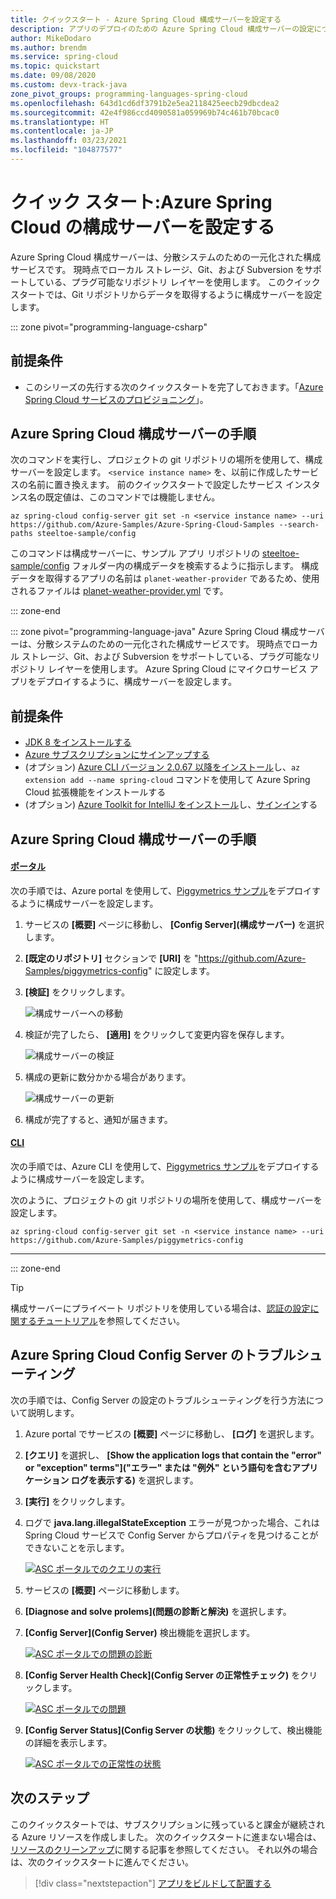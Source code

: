 ```yaml
---
title: クイックスタート - Azure Spring Cloud 構成サーバーを設定する
description: アプリのデプロイのための Azure Spring Cloud 構成サーバーの設定について説明します。
author: MikeDodaro
ms.author: brendm
ms.service: spring-cloud
ms.topic: quickstart
ms.date: 09/08/2020
ms.custom: devx-track-java
zone_pivot_groups: programming-languages-spring-cloud
ms.openlocfilehash: 643d1cd6df3791b2e5ea2118425eecb29dbcdea2
ms.sourcegitcommit: 42e4f986ccd4090581a059969b74c461b70bcac0
ms.translationtype: HT
ms.contentlocale: ja-JP
ms.lasthandoff: 03/23/2021
ms.locfileid: "104877577"
---
```

# <a name="quickstart-set-up-azure-spring-cloud-configuration-server"></a>クイック スタート:Azure Spring Cloud の構成サーバーを設定する

Azure Spring Cloud 構成サーバーは、分散システムのための一元化された構成サービスです。 現時点でローカル ストレージ、Git、および Subversion をサポートしている、プラグ可能なリポジトリ レイヤーを使用します。 このクイックスタートでは、Git リポジトリからデータを取得するように構成サーバーを設定します。

::: zone pivot="programming-language-csharp"

## <a name="prerequisites"></a>前提条件

* このシリーズの先行する次のクイックスタートを完了しておきます。「[Azure Spring Cloud サービスのプロビジョニング](spring-cloud-quickstart-provision-service-instance.md)」。

## <a name="azure-spring-cloud-config-server-procedures"></a>Azure Spring Cloud 構成サーバーの手順

次のコマンドを実行し、プロジェクトの git リポジトリの場所を使用して、構成サーバーを設定します。 `<service instance name>` を、以前に作成したサービスの名前に置き換えます。 前のクイックスタートで設定したサービス インスタンス名の既定値は、このコマンドでは機能しません。

```azurecli
az spring-cloud config-server git set -n <service instance name> --uri https://github.com/Azure-Samples/Azure-Spring-Cloud-Samples --search-paths steeltoe-sample/config
```

このコマンドは構成サーバーに、サンプル アプリ リポジトリの [steeltoe-sample/config](https://github.com/Azure-Samples/Azure-Spring-Cloud-Samples/tree/master/steeltoe-sample/config) フォルダー内の構成データを検索するように指示します。 構成データを取得するアプリの名前は `planet-weather-provider` であるため、使用されるファイルは [planet-weather-provider.yml](https://github.com/Azure-Samples/Azure-Spring-Cloud-Samples/blob/master/steeltoe-sample/config/planet-weather-provider.yml) です。

::: zone-end

::: zone pivot="programming-language-java"
Azure Spring Cloud 構成サーバーは、分散システムのための一元化された構成サービスです。 現時点でローカル ストレージ、Git、および Subversion をサポートしている、プラグ可能なリポジトリ レイヤーを使用します。  Azure Spring Cloud にマイクロサービス アプリをデプロイするように、構成サーバーを設定します。

## <a name="prerequisites"></a>前提条件

* [JDK 8 をインストールする](/java/azure/jdk/)
* [Azure サブスクリプションにサインアップする](https://azure.microsoft.com/free/)
* (オプション) [Azure CLI バージョン 2.0.67 以降をインストール](/cli/azure/install-azure-cli)し、`az extension add --name spring-cloud` コマンドを使用して Azure Spring Cloud 拡張機能をインストールする
* (オプション) [Azure Toolkit for IntelliJ をインストール](https://plugins.jetbrains.com/plugin/8053-azure-toolkit-for-intellij/)し、[サインイン](/azure/developer/java/toolkit-for-intellij/create-hello-world-web-app#installation-and-sign-in)する

## <a name="azure-spring-cloud-config-server-procedures"></a>Azure Spring Cloud 構成サーバーの手順

#### <a name="portal"></a>[ポータル](#tab/Azure-portal)

次の手順では、Azure portal を使用して、[Piggymetrics サンプル](spring-cloud-quickstart-sample-app-introduction.md)をデプロイするように構成サーバーを設定します。

1. サービスの **[概要]** ページに移動し、 **[Config Server]\(構成サーバー\)** を選択します。

2. **[既定のリポジトリ]** セクションで **[URI]** を "https://github.com/Azure-Samples/piggymetrics-config" に設定します。

3. **[検証]** をクリックします。

    ![構成サーバーへの移動](media/spring-cloud-quickstart-launch-app-portal/portal-config.png)

4. 検証が完了したら、 **[適用]** をクリックして変更内容を保存します。

    ![構成サーバーの検証](media/spring-cloud-quickstart-launch-app-portal/validate-complete.png)

5. 構成の更新に数分かかる場合があります。
 
    ![構成サーバーの更新](media/spring-cloud-quickstart-launch-app-portal/updating-config.png) 

6. 構成が完了すると、通知が届きます。

#### <a name="cli"></a>[CLI](#tab/Azure-CLI)

次の手順では、Azure CLI を使用して、[Piggymetrics サンプル](spring-cloud-quickstart-sample-app-introduction.md)をデプロイするように構成サーバーを設定します。

次のように、プロジェクトの git リポジトリの場所を使用して、構成サーバーを設定します。

```azurecli
az spring-cloud config-server git set -n <service instance name> --uri https://github.com/Azure-Samples/piggymetrics-config
```
---
::: zone-end

> [!TIP]
> 構成サーバーにプライベート リポジトリを使用している場合は、[認証の設定に関するチュートリアル](./spring-cloud-howto-config-server.md)を参照してください。

## <a name="troubleshooting-of-azure-spring-cloud-config-server"></a>Azure Spring Cloud Config Server のトラブルシューティング

次の手順では、Config Server の設定のトラブルシューティングを行う方法について説明します。

1. Azure portal でサービスの **[概要]** ページに移動し、 **[ログ]** を選択します。 
1. **[クエリ]** を選択し、 **[Show the application logs that contain the "error" or "exception" terms"]\("エラー" または "例外" という語句を含むアプリケーション ログを表示する\)** を選択します。 
1. **[実行]** をクリックします。 
1. ログで **java.lang.illegalStateException** エラーが見つかった場合、これは Spring Cloud サービスで Config Server からプロパティを見つけることができないことを示します。

    [ ![ASC ポータルでのクエリの実行](media/spring-cloud-quickstart-setup-config-server/setup-config-server-query.png) ](media/spring-cloud-quickstart-setup-config-server/setup-config-server-query.png)

1. サービスの **[概要]** ページに移動します。
1. **[Diagnose and solve prolems]\(問題の診断と解決\)** を選択します。 
1. **[Config Server]\(Config Server\)** 検出機能を選択します。

    [ ![ASC ポータルでの問題の診断](media/spring-cloud-quickstart-setup-config-server/setup-config-server-diagnose.png) ](media/spring-cloud-quickstart-setup-config-server/setup-config-server-diagnose.png)

3. **[Config Server Health Check]\(Config Server の正常性チェック\)** をクリックします。

    [ ![ASC ポータルでの問題](media/spring-cloud-quickstart-setup-config-server/setup-config-server-genie.png) ](media/spring-cloud-quickstart-setup-config-server/setup-config-server-genie.png)

4. **[Config Server Status]\(Config Server の状態\)** をクリックして、検出機能の詳細を表示します。

    [ ![ASC ポータルでの正常性の状態](media/spring-cloud-quickstart-setup-config-server/setup-config-server-health-status.png) ](media/spring-cloud-quickstart-setup-config-server/setup-config-server-health-status.png)

## <a name="next-steps"></a>次のステップ

このクイックスタートでは、サブスクリプションに残っていると課金が継続される Azure リソースを作成しました。 次のクイックスタートに進まない場合は、[リソースのクリーンアップ](spring-cloud-quickstart-logs-metrics-tracing.md#clean-up-resources)に関する記事を参照してください。 それ以外の場合は、次のクイックスタートに進んでください。

> [!div class="nextstepaction"]
> [アプリをビルドして配置する](spring-cloud-quickstart-deploy-apps.md)